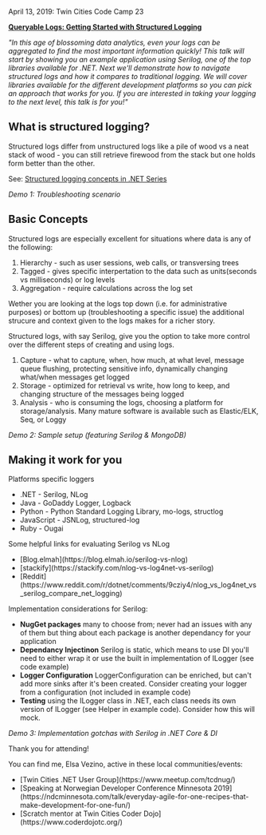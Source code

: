 April 13, 2019: Twin Cities Code Camp 23

<strong>[Queryable Logs: Getting Started with Structured Logging](https://twincitiescodecamp.com/#/talks/1013)</strong>

<em>"In this age of blossoming data analytics, even your logs can be aggregated to find the most important information quickly! This talk will start by showing you an example application using Serilog, one of the top libraries available for .NET. Next we'll demonstrate how to navigate structured logs and how it compares to traditional logging. We will cover libraries available for the different development platforms so you can pick an approach that works for you. If you are interested in taking your logging to the next level, this talk is for you!"</em>

<h2>What is structured logging?</h2>
Structured logs differ from unstructured logs like a pile of wood vs a neat stack of wood - you can still retrieve firewood from the stack but one holds form better than the other.

See: [Structured logging concepts in .NET Series](https://nblumhardt.com/2016/06/structured-logging-concepts-in-net-series-1/)

<em>Demo 1: Troubleshooting scenario</em>

<h2>Basic Concepts</h2>
Structured logs are especially excellent for situations where data is any of the following:
<ol>
  <li>Hierarchy - such as user sessions, web calls, or transversing trees</li>
  <li>Tagged - gives specific interpertation to the data such as units(seconds vs milliseconds) or log levels</li>
  <li>Aggregation - require calculations across the log set</li>
</ol>

Wether you are looking at the logs top down (i.e. for administrative purposes) or bottom up (troubleshooting a specific issue) the additional strucure and context given to the logs makes for a richer story.

Structured logs, with say Serilog, give you the option to take more control over the different steps of creating and using logs.
<ol>
  <li>Capture - what to capture, when, how much, at what level, message queue flushing, protecting sensitive info, dynamically changing what/when messages get logged</li>
  <li>Storage - optimized for retrieval vs write, how long to keep, and changing structure of the messages being logged</li>
  <li>Analysis - who is consuming the logs, choosing a platform for storage/analysis. Many mature software is available such as Elastic/ELK, Seq, or Loggy</li>
</ol>
<em>Demo 2: Sample setup (featuring Serilog & MongoDB)</em>

<h2>Making it work for you</h2>
Platforms specific loggers
<ul>
  <li>.NET - Serilog, NLog</li>
  <li>Java - GoDaddy Logger, Logback</li>
  <li>Python - Python Standard Logging Library, mo-logs, structlog</li>
  <li>JavaScript - JSNLog, structured-log</li>
  <li>Ruby - Ougai</li>
</ul>

Some helpful links for evaluating Serilog vs NLog
<ul>
  <li>[Blog.elmah](https://blog.elmah.io/serilog-vs-nlog)</li>
  <li>[stackify](https://stackify.com/nlog-vs-log4net-vs-serilog)</li>
  <li>[Reddit](https://www.reddit.com/r/dotnet/comments/9cziy4/nlog_vs_log4net_vs_serilog_compare_net_logging)</li>
</ul>

Implementation considerations for Serilog:
<ul>
  <li><strong>NugGet packages</strong> many to choose from; never had an issues with any of them but thing about each package is another dependancy for your application</li>
  <li><strong>Dependancy Injectinon</strong> Serilog is static, which means to use DI you'll need to either wrap it or use the built in implementation of ILogger (see code example)</li>
  <li><strong>Logger Configuration</strong> LoggerConfiguration can be enriched, but can't add more sinks after it's been created. Consider creating your logger from a configuration (not included in example code)</li>
  <li><strong>Testing</strong> using the ILogger class in .NET, each class needs its own version of ILogger<classname> (see Helper in example code). Consider how this will mock.</li>
</ul>

<em>Demo 3: Implementation gotchas with Serilog in .NET Core & DI</em>

Thank you for attending! 

You can find me, Elsa Vezino, active in these local communities/events:
<ul>
  <li>[Twin Cities .NET User Group](https://www.meetup.com/tcdnug/)</li>
  <li>[Speaking at Norwegian Developer Conference Minnesota 2019](https://ndcminnesota.com/talk/everyday-agile-for-one-recipes-that-make-development-for-one-fun/) </li>
  <li>[Scratch mentor at Twin Cities Coder Dojo](https://www.coderdojotc.org/)</li>
</ul>
